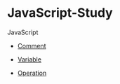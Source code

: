 # JavaScript-Study
JavaScript

* [Comment](https://github.com/Hyuk/JavaScript-Study/blob/master/comment.md)

* [Variable](https://github.com/Hyuk/JavaScript-Study/blob/master/variable.md)

* [Operation](https://github.com/Hyuk/JavaScript-Study/blob/master/operation.md)